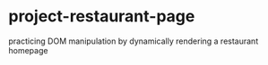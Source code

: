 # project-restaurant-page
practicing DOM manipulation by dynamically rendering a restaurant homepage
